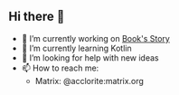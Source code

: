 ## Hi there 👋

- 🔭 I’m currently working on [Book's Story](https://github.com/Acclorite/book-story)
- 🌱 I’m currently learning Kotlin
- 🤔 I’m looking for help with new ideas
- 📫 How to reach me:
   - Matrix: @acclorite:matrix.org
